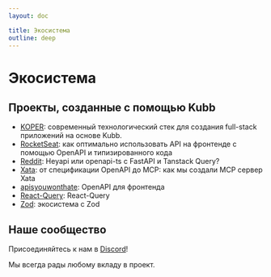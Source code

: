 ```yaml
---
layout: doc

title: Экосистема
outline: deep
---
```


# Экосистема

## Проекты, созданные с помощью Kubb

- [KOPER](https://github.com/dxloop/koper): современный технологический стек для создания full-stack приложений на основе Kubb.
- [RocketSeat](https://www.rocketseat.com.br/blog/artigos/post/consumo-apis-openapi-codigo-tipado): как оптимально использовать API на фронтенде с помощью OpenAPI и типизированного кода
- [Reddit](https://www.reddit.com/r/reactjs/comments/1o9vcfy/heyapi_or_openapits_with_fastapi_and_tanstack/): Heyapi или openapi-ts с FastAPI и Tanstack Query?
- [Xata](https://xata.io/blog/built-xata-mcp-server): от спецификации OpenAPI до MCP: как мы создали MCP сервер Xata
- [apisyouwonthate](https://apisyouwonthate.com/newsletter/openapi-to-frontend/): OpenAPI для фронтенда
- [React-Query](https://tanstack.com/query/v5/docs/framework/react/community/community-projects): React-Query
- [Zod](https://zod.dev/ecosystem?id=x-to-zod): экосистема с Zod

## Наше сообщество
Присоединяйтесь к нам в [Discord](https://discord.gg/shfBFeczrm)!

Мы всегда рады любому вкладу в проект.
